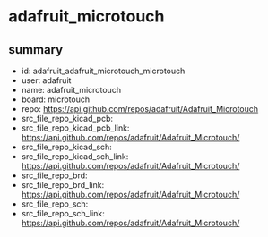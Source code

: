 # adafruit_microtouch
 
## summary 
* id: adafruit_adafruit_microtouch_microtouch
* user: adafruit
* name: adafruit_microtouch
* board: microtouch
* repo: https://api.github.com/repos/adafruit/Adafruit_Microtouch
* src_file_repo_kicad_pcb: 
* src_file_repo_kicad_pcb_link: https://api.github.com/repos/adafruit/Adafruit_Microtouch/
* src_file_repo_kicad_sch: 
* src_file_repo_kicad_sch_link: https://api.github.com/repos/adafruit/Adafruit_Microtouch/
* src_file_repo_brd: 
* src_file_repo_brd_link: https://api.github.com/repos/adafruit/Adafruit_Microtouch/
* src_file_repo_sch: 
* src_file_repo_sch_link: https://api.github.com/repos/adafruit/Adafruit_Microtouch/




